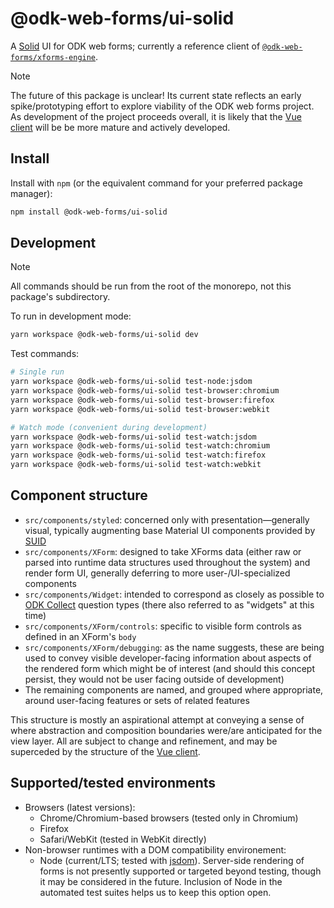 # @odk-web-forms/ui-solid

A [Solid](https://www.solidjs.com/) UI for ODK web forms; currently a reference client of [`@odk-web-forms/xforms-engine`][vue-client].

> [!NOTE]
> The future of this package is unclear! Its current state reflects an early spike/prototyping effort to explore viability of the ODK web forms project. As development of the project proceeds overall, it is likely that the [Vue client](../ui-vue/) will be be more mature and actively developed.

## Install

Install with `npm` (or the equivalent command for your preferred package manager):

```sh
npm install @odk-web-forms/ui-solid
```

## Development

> [!NOTE]
> All commands should be run from the root of the monorepo, not this package's subdirectory.

To run in development mode:

```sh
yarn workspace @odk-web-forms/ui-solid dev
```

Test commands:

```sh
# Single run
yarn workspace @odk-web-forms/ui-solid test-node:jsdom
yarn workspace @odk-web-forms/ui-solid test-browser:chromium
yarn workspace @odk-web-forms/ui-solid test-browser:firefox
yarn workspace @odk-web-forms/ui-solid test-browser:webkit

# Watch mode (convenient during development)
yarn workspace @odk-web-forms/ui-solid test-watch:jsdom
yarn workspace @odk-web-forms/ui-solid test-watch:chromium
yarn workspace @odk-web-forms/ui-solid test-watch:firefox
yarn workspace @odk-web-forms/ui-solid test-watch:webkit
```

## Component structure

- `src/components/styled`: concerned only with presentation—generally visual, typically augmenting base Material UI components provided by [SUID](https://suid.io/)
- `src/components/XForm`: designed to take XForms data (either raw or parsed into runtime data structures used throughout the system) and render form UI, generally deferring to more user-/UI-specialized components
- `src/components/Widget`: intended to correspond as closely as possible to [ODK Collect](https://docs.getodk.org/form-question-types/) question types (there also referred to as "widgets" at this time)
- `src/components/XForm/controls`: specific to visible form controls as defined in an XForm's `body`
- `src/components/XForm/debugging`: as the name suggests, these are being used to convey visible developer-facing information about aspects of the rendered form which might be of interest (and should this concept persist, they would not be user facing outside of development)
- The remaining components are named, and grouped where appropriate, around user-facing features or sets of related features

This structure is mostly an aspirational attempt at conveying a sense of where abstraction and composition boundaries were/are anticipated for the view layer. All are subject to change and refinement, and may be superceded by the structure of the [Vue client][vue-client].

## Supported/tested environments

- Browsers (latest versions):
  - Chrome/Chromium-based browsers (tested only in Chromium)
  - Firefox
  - Safari/WebKit (tested in WebKit directly)
- Non-browser runtimes with a DOM compatibility environement:
  - Node (current/LTS; tested with [jsdom](https://github.com/jsdom/jsdom)). Server-side rendering of forms is not presently supported or targeted beyond testing, though it may be considered in the future. Inclusion of Node in the automated test suites helps us to keep this option open.

[vue-client]: ../ui-vue/
